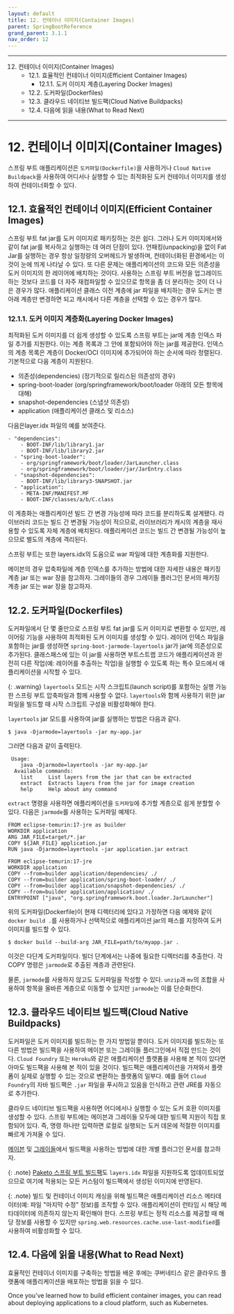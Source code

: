 ```yaml
---
layout: default
title: 12. 컨테이너 이미지(Container Images)
parent: SpringBootReference
grand_parent: 3.1.1
nav_order: 12
---
```


***

12. 컨테이너 이미지(Container Images)
    - 12.1. 효율적인 컨테이너 이미지(Efficient Container Images)
        - 12.1.1. 도커 이미지 계층(Layering Docker Images)
    - 12.2. 도커파일(Dockerfiles)
    - 12.3. 클라우드 네이티브 빌드팩(Cloud Native Buildpacks)
    - 12.4. 다음에 읽을 내용(What to Read Next)

***


# 12. 컨테이너 이미지(Container Images)
스프링 부트 애플리케이션은 `도커파일(Dockerfile)`을 사용하거나 `Cloud Native Buildpack`을 사용하여 어디서나 실행할 수 있는 최적화된 도커 컨테이너 이미지를 생성하여 컨테이너화할 수 있다.


## 12.1. 효율적인 컨테이너 이미지(Efficient Container Images)
스프링 부트 fat jar를 도커 이미지로 패키징하는 것은 쉽다. 그러나 도커 이미지에서와 같이 fat jar를 복사하고 실행하는 데 여러 단점이 있다. 언패킹(unpacking)을 없이 Fat Jar를 실행하는 경우 항상 일정량의 오버헤드가 발생하며, 컨테이너화된 환경에서는 이것이 눈에 띄게 나타날 수 있다. 또 다른 문제는 애플리케이션의 코드와 모든 의존성을 도커 이미지의 한 레이어에 배치하는 것이다. 사용하는 스프링 부트 버전을 업그레이드하는 것보다 코드를 더 자주 재컴파일할 수 있으므로 항목을 좀 더 분리하는 것이 더 나은 경우가 많다. 애플리케이션 클래스 이전 계층에 jar 파일을 배치하는 경우 도커는 맨 아래 계층만 변경하면 되고 캐시에서 다른 계층을 선택할 수 있는 경우가 많다.


### 12.1.1. 도커 이미지 계층화(Layering Docker Images)
최적화된 도커 이미지를 더 쉽게 생성할 수 있도록 스프링 부트는 jar에 계층 인덱스 파일 추가를 지원한다. 이는 계층 목록과 그 안에 포함되어야 하는 jar를 제공한다. 인덱스의 계층 목록은 계층이 Docker/OCI 이미지에 추가되어야 하는 순서에 따라 정렬된다. 기본적으로 다음 계층이 지원된다.

- 의존성(dependencies) (정기적으로 릴리스된 의존성의 경우)
- spring-boot-loader (org/springframework/boot/loader 아래의 모든 항목에 대해)
- snapshot-dependencies (스냅샷 의존성)
- application (애플리케이션 클래스 및 리소스)


다음은layer.idx 파일의 예를 보여준다.
```
- "dependencies":
    - BOOT-INF/lib/library1.jar
    - BOOT-INF/lib/library2.jar
  - "spring-boot-loader":
    - org/springframework/boot/loader/JarLauncher.class
    - org/springframework/boot/loader/jar/JarEntry.class
  - "snapshot-dependencies":
    - BOOT-INF/lib/library3-SNAPSHOT.jar
  - "application":
    - META-INF/MANIFEST.MF
    - BOOT-INF/classes/a/b/C.class
```

이 계층화는 애플리케이션 빌드 간 변경 가능성에 따라 코드를 분리하도록 설계됐다. 라이브러리 코드는 빌드 간 변경될 가능성이 적으므로, 라이브러리가 캐시의 계층을 재사용할 수 있도록 자체 계층에 배치된다. 애플리케이션 코드는 빌드 간 변경될 가능성이 높으므로 별도의 계층에 격리된다.

스프링 부트는 또한 layers.idx의 도움으로 war 파일에 대한 계층화를 지원한다.

메이븐의 경우 압축파일에 계층 인덱스를 추가하는 방법에 대한 자세한 내용은 패키징 계층 jar 또는 war 장을 참고하자. 그레이들의 경우 그레이들 플러그인 문서의 패키징 계층 jar 또는 war 장을 참고하자.


## 12.2. 도커파일(Dockerfiles)
도커파일에서 단 몇 줄만으로 스프링 부트 fat jar를 도커 이미지로 변환할 수 있지만, 레이어링 기능을 사용하여 최적화된 도커 이미지를 생성할 수 있다. 레이어 인덱스 파일을 포함하는 jar를 생성하면 `spring-boot-jarmode-layertools` jar가 jar에 의존성으로 추가된다. 클래스패스에 있는 이 jar를 사용하면 부트스트랩 코드가 애플리케이션과 완전히 다른 작업(예: 레이어를 추출하는 작업)을 실행할 수 있도록 하는 특수 모드에서 애플리케이션을 시작할 수 있다.

{: .warning}
`layertools` 모드는 시작 스크립트(launch script)를 포함하는 실행 가능한 스프링 부트 압축파일과 함께 사용할 수 없다. `layertools`와 함께 사용하기 위한 jar 파일을 빌드할 때 시작 스크립트 구성을 비활성화해야 한다.

`layertools` jar 모드를 사용하여 jar를 실행하는 방법은 다음과 같다.

```shell
$ java -Djarmode=layertools -jar my-app.jar
```

그러면 다음과 같이 출력된다.

```
 Usage:
    java -Djarmode=layertools -jar my-app.jar
  Available commands:
    list     List layers from the jar that can be extracted
    extract  Extracts layers from the jar for image creation
    help     Help about any command
```

`extract` 명령을 사용하면 애플리케이션을 `도커파일`에 추가할 계층으로 쉽게 분할할 수 있다. 다음은 `jarmode`를 사용하는 도커파일 예제다.

```
FROM eclipse-temurin:17-jre as builder
WORKDIR application
ARG JAR_FILE=target/*.jar
COPY ${JAR_FILE} application.jar
RUN java -Djarmode=layertools -jar application.jar extract

FROM eclipse-temurin:17-jre
WORKDIR application
COPY --from=builder application/dependencies/ ./
COPY --from=builder application/spring-boot-loader/ ./
COPY --from=builder application/snapshot-dependencies/ ./
COPY --from=builder application/application/ ./
ENTRYPOINT ["java", "org.springframework.boot.loader.JarLauncher"]
```

위의 도커파일(Dockerfile)이 현재 디렉터리에 있다고 가정하면 다음 예제와 같이 `docker build .`를 사용하거나 선택적으로 애플리케이션 jar의 패스를 지정하여 도커 이미지를 빌드할 수 있다.

```
$ docker build --build-arg JAR_FILE=path/to/myapp.jar .
```

이것은 다단계 도커파일이다. 빌더 단계에서는 나중에 필요한 디렉터리를 추출한다. 각 COPY 명령은 `jarmode`로 추출된 계층과 관련된다.

물론, `jarmode`를 사용하지 않고도 도커파일을 작성할 수 있다. `unzip`과 `mv`의 조합을 사용하여 항목을 올바른 계층으로 이동할 수 있지만 `jarmode`는 이를 단순화한다.


## 12.3. 클라우드 네이티브 빌드팩(Cloud Native Buildpacks)
도커파일은 도커 이미지를 빌드하는 한 가지 방법일 뿐이다. 도커 이미지를 빌드하는 또 다른 방법은 빌드팩을 사용하여 메이븐 또는 그레이들 플러그인에서 직접 만드는 것이다. `Cloud Foundry` 또는 `Heroku`와 같은 애플리케이션 플랫폼을 사용해 본 적이 있다면 아마도 빌드팩을 사용해 본 적이 있을 것이다. 빌드팩은 애플리케이션을 가져와서 플랫폼이 실제로 실행할 수 있는 것으로 변환하는 플랫폼의 일부다. 예를 들어 `Cloud Foundry`의 자바 빌드팩은 `.jar` 파일을 푸시하고 있음을 인식하고 관련 JRE를 자동으로 추가한다.

클라우드 네이티브 빌드팩을 사용하면 어디에서나 실행할 수 있는 도커 호환 이미지를 생성할 수 있다. 스프링 부트에는 메이븐과 그레이들 모두에 대한 빌드팩 지원이 직접 포함되어 있다. 즉, 명령 하나만 입력하면 로컬로 실행되는 도커 데몬에 적절한 이미지를 빠르게 가져올 수 있다.

[메이븐](https://docs.spring.io/spring-boot/docs/3.1.1/maven-plugin/reference/htmlsingle/#build-image) 및 [그레이들](https://onestone9900.github.io/docs/spring_boot/3.1.1/gradle_plugin/5.packaging_OCI_Images/#chapter-5-packaging-oci-images)에서 빌드팩을 사용하는 방법에 대한 개별 플러그인 문서를 참고하자.

{: .note}
[Paketo 스프링 부트 빌드팩](https://github.com/paketo-buildpacks/spring-boot)도 `layers.idx` 파일을 지원하도록 업데이트되었으므로 여기에 적용되는 모든 커스텀이 빌드팩에서 생성된 이미지에 반영된다.

{: .note}
빌드 및 컨테이너 이미지 캐싱을 위해 빌드팩은 애플리케이션 리소스 메타데이터(예: 파일 "마지막 수정" 정보)를 조작할 수 있다. 애플리케이션이 런타임 시 해당 메타데이터에 의존하지 않는지 확인해야 한다. 스프링 부트는 정적 리소스를 제공할 때 해당 정보를 사용할 수 있지만 `spring.web.resources.cache.use-last-modified`를 사용하여 비활성화할 수 있다.


## 12.4. 다음에 읽을 내용(What to Read Next)
효율적인 컨테이너 이미지를 구축하는 방법을 배운 후에는 쿠버네티스 같은 클라우드 플랫폼에 애플리케이션을 배포하는 방법을 읽을 수 있다.

Once you’ve learned how to build efficient container images, you can read about deploying applications to a cloud platform, such as Kubernetes.